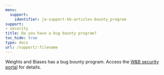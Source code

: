 ```yaml
---
menu:
  support:
    identifier: ja-support-kb-articles-bounty_program
support:
- security
title: Do you have a bug bounty program?
toc_hide: true
type: docs
url: /support/:filename
---
```


Weights and Biases has a bug bounty program. Access the [W&B security portal](https://security.wandb.ai/) for details.